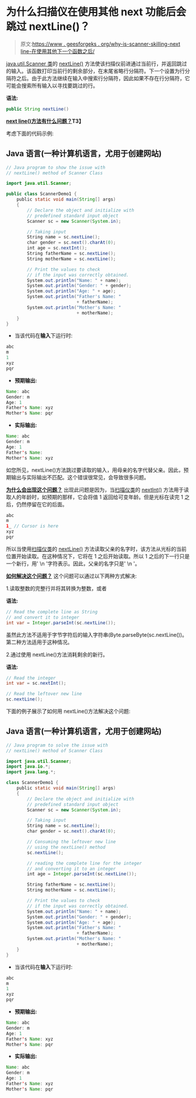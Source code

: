 # 为什么扫描仪在使用其他 next 功能后会跳过 nextLine()？

> 原文:[https://www . geesforgeks . org/why-is-scanner-skilling-next line-在使用其他下一个函数之后/](https://www.geeksforgeeks.org/why-is-scanner-skipping-nextline-after-use-of-other-next-functions/)

[java.util.Scanner 类](https://www.geeksforgeeks.org/scanner-class-in-java/)的 [nextLine()](https://www.geeksforgeeks.org/scanner-nextline-method-in-java-with-examples/) 方法使该扫描仪前进通过当前行，并返回跳过的输入。该函数打印当前行的剩余部分，在末尾省略行分隔符。下一个设置为行分隔符之后。由于此方法继续在输入中搜索行分隔符，因此如果不存在行分隔符，它可能会搜索所有输入以寻找要跳过的行。

**语法:**

```java
public String nextLine()
```

**<u>next line()方法有什么问题？</u>T3】**

考虑下面的代码示例:

## Java 语言(一种计算机语言，尤用于创建网站)

```java
// Java program to show the issue with
// nextLine() method of Scanner Class

import java.util.Scanner;

public class ScannerDemo1 {
    public static void main(String[] args)
    {
        // Declare the object and initialize with
        // predefined standard input object
        Scanner sc = new Scanner(System.in);

        // Taking input
        String name = sc.nextLine();
        char gender = sc.next().charAt(0);
        int age = sc.nextInt();
        String fatherName = sc.nextLine();
        String motherName = sc.nextLine();

        // Print the values to check
        // if the input was correctly obtained.
        System.out.println("Name: " + name);
        System.out.println("Gender: " + gender);
        System.out.println("Age: " + age);
        System.out.println("Father's Name: "
                           + fatherName);
        System.out.println("Mother's Name: "
                           + motherName);
    }
}
```

*   当该代码在**输入**下运行时:

```java
abc
m
1
xyz
pqr
```

*   **预期输出:**

```java
Name: abc
Gender: m
Age: 1
Father's Name: xyz
Mother's Name: pqr
```

*   **实际输出:**

```java
Name: abc
Gender: m
Age: 1
Father's Name: 
Mother's Name: xyz
```

如您所见，nextLine()方法跳过要读取的输入，用母亲的名字代替父亲。因此，预期输出与实际输出不匹配。这个错误很常见，会导致很多问题。

**<u>为什么会出现这个问题？</u>**
出现此问题是因为，当[扫描仪类](https://www.geeksforgeeks.org/scanner-class-in-java/)的 [nextInt()](https://www.geeksforgeeks.org/scanner-nextint-method-in-java-with-examples/) 方法用于读取人的年龄时，如预期的那样，它会将值 1 返回给可变年龄。但是光标在读完 1 之后，仍然停留在它的后面。

```java
abc
m
1_ // Cursor is here
xyz
pqr
```

所以当使用[扫描仪类](https://www.geeksforgeeks.org/scanner-class-in-java/)的 [nextLine()](https://www.geeksforgeeks.org/scanner-nextline-method-in-java-with-examples/) 方法读取父亲的名字时，该方法从光标的当前位置开始读取。在这种情况下，它将在 1 之后开始读取。所以 1 之后的下一行只是一个新行，用' \n '字符表示。因此，父亲的名字只是' \n '。

**<u>如何解决这个问题？</u>**
这个问题可以通过以下两种方式解决:

1.读取整数的完整行并将其转换为整数，或者

**语法:**

```java
// Read the complete line as String
// and convert it to integer
int var = Integer.parseInt(sc.nextLine());
```

虽然此方法不适用于字节字符后的输入字符串(Byte.parseByte(sc.nextLine())。第二种方法适用于这种情况。

2.通过使用 nextLine()方法消耗剩余的新行。

**语法:**

```java
// Read the integer
int var = sc.nextInt();

// Read the leftover new line
sc.nextLine();
```

下面的例子展示了如何用 nextLine()方法解决这个问题:

## Java 语言(一种计算机语言，尤用于创建网站)

```java
// Java program to solve the issue with
// nextLine() method of Scanner Class

import java.util.Scanner;
import java.io.*;
import java.lang.*;

class ScannerDemo1 {
    public static void main(String[] args)
    {
        // Declare the object and initialize with
        // predefined standard input object
        Scanner sc = new Scanner(System.in);

        // Taking input
        String name = sc.nextLine();
        char gender = sc.next().charAt(0);

        // Consuming the leftover new line
        // using the nextLine() method
        sc.nextLine();

        // reading the complete line for the integer
        // and converting it to an integer
        int age = Integer.parseInt(sc.nextLine());

        String fatherName = sc.nextLine();
        String motherName = sc.nextLine();

        // Print the values to check
        // if the input was correctly obtained.
        System.out.println("Name: " + name);
        System.out.println("Gender: " + gender);
        System.out.println("Age: " + age);
        System.out.println("Father's Name: "
                           + fatherName);
        System.out.println("Mother's Name: "
                           + motherName);
    }
}
```

*   当该代码在**输入**下运行时:

```java
abc
m
1
xyz
pqr
```

*   **预期输出:**

```java
Name: abc
Gender: m
Age: 1
Father's Name: xyz
Mother's Name: pqr
```

*   **实际输出:**

```java
Name: abc
Gender: m
Age: 1
Father's Name: xyz
Mother's Name: pqr
```
